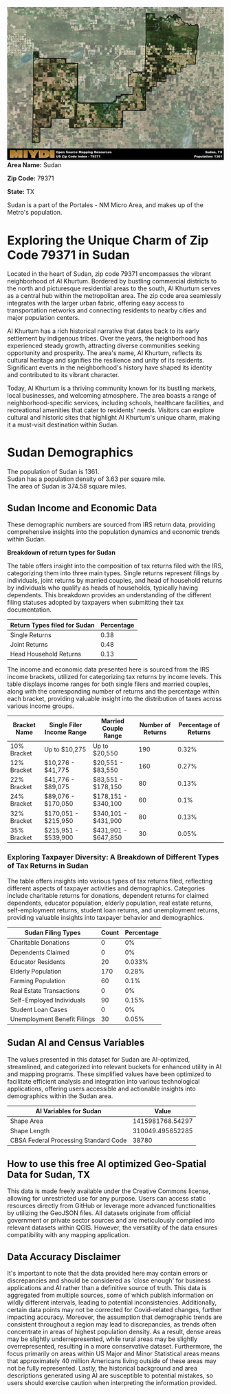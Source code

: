 ![Image Alt Text](../_images/79371.png)
**Area Name:** Sudan

**Zip Code:** 79371

**State:** TX

Sudan is a part of the Portales - NM Micro Area, and makes up  of the Metro's population.  

# Exploring the Unique Charm of Zip Code 79371 in Sudan

Located in the heart of Sudan, zip code 79371 encompasses the vibrant neighborhood of Al Khurtum. Bordered by bustling commercial districts to the north and picturesque residential areas to the south, Al Khurtum serves as a central hub within the metropolitan area. The zip code area seamlessly integrates with the larger urban fabric, offering easy access to transportation networks and connecting residents to nearby cities and major population centers.

Al Khurtum has a rich historical narrative that dates back to its early settlement by indigenous tribes. Over the years, the neighborhood has experienced steady growth, attracting diverse communities seeking opportunity and prosperity. The area's name, Al Khurtum, reflects its cultural heritage and signifies the resilience and unity of its residents. Significant events in the neighborhood's history have shaped its identity and contributed to its vibrant character.

Today, Al Khurtum is a thriving community known for its bustling markets, local businesses, and welcoming atmosphere. The area boasts a range of neighborhood-specific services, including schools, healthcare facilities, and recreational amenities that cater to residents' needs. Visitors can explore cultural and historic sites that highlight Al Khurtum's unique charm, making it a must-visit destination within Sudan.

# Sudan Demographics

The population of Sudan is 1361.  
Sudan has a population density of 3.63 per square mile.  
The area of Sudan is 374.58 square miles.  

## Sudan Income and Economic Data

These demographic numbers are sourced from IRS return data, providing comprehensive insights into the population dynamics and economic trends within Sudan.

**Breakdown of return types for Sudan**

The table offers insight into the composition of tax returns filed with the IRS, categorizing them into three main types. Single returns represent filings by individuals, joint returns by married couples, and head of household returns by individuals who qualify as heads of households, typically having dependents. This breakdown provides an understanding of the different filing statuses adopted by taxpayers when submitting their tax documentation.

| Return Types filed for Sudan                              | Percentage          |
|----------------------------------------------------------|---------------------|
| Single Returns                                            | 0.38 |
| Joint Returns                                             | 0.48 |
| Head Household Returns                                    | 0.13 |

The income and economic data presented here is sourced from the IRS income brackets, utilized for categorizing tax returns by income levels. This table displays income ranges for both single filers and married couples, along with the corresponding number of returns and the percentage within each bracket, providing valuable insight into the distribution of taxes across various income groups.

| Bracket Name       | Single Filer Income Range | Married Couple Range | Number of Returns | Percentage of Returns |
|--------------------|----------------------------|----------------------|-------------------|-----------------------|
| 10% Bracket        | Up to $10,275              | Up to $20,550        | 190 | 0.32% |
| 12% Bracket        | $10,276 - $41,775          | $20,551 - $83,550    | 160 | 0.27% |
| 22% Bracket        | $41,776 - $89,075          | $83,551 - $178,150   | 80 | 0.13% |
| 24% Bracket        | $89,076 - $170,050         | $178,151 - $340,100  | 60 | 0.1% |
| 32% Bracket        | $170,051 - $215,950        | $340,101 - $431,900  | 80 | 0.13% |
| 35% Bracket        | $215,951 - $539,900        | $431,901 - $647,850  | 30 | 0.05% |

### Exploring Taxpayer Diversity: A Breakdown of Different Types of Tax Returns in Sudan

The table offers insights into various types of tax returns filed, reflecting different aspects of taxpayer activities and demographics. Categories include charitable returns for donations, dependent returns for claimed dependents, educator population, elderly population, real estate returns, self-employment returns, student loan returns, and unemployment returns, providing valuable insights into taxpayer behavior and demographics.

| Sudan Filing Types                    | Count | Percentage |
|--------------------------------------|-------|------------|
| Charitable Donations                 | 0 | 0% |
| Dependents Claimed                   | 0 | 0% |
| Educator Residents                   | 20 | 0.033% |
| Elderly Population                   | 170 | 0.28% |
| Farming Population                   | 60 | 0.1% |
| Real Estate Transactions             | 0 | 0% |
| Self-Employed Individuals            | 90 | 0.15% |
| Student Loan Cases                   | 0 | 0% |
| Unemployment Benefit Filings         | 30 | 0.05% |

## Sudan AI and Census Variables

The values presented in this dataset for Sudan are AI-optimized, streamlined, and categorized into relevant buckets for enhanced utility in AI and mapping programs. These simplified values have been optimized to facilitate efficient analysis and integration into various technological applications, offering users accessible and actionable insights into demographics within the Sudan area.

| AI Variables for Sudan | Value |
|-------------|-------|
| Shape Area | 1415981768.54297 |
| Shape Length | 310049.495652285 |
| CBSA Federal Processing Standard Code | 38780 |

## How to use this free AI optimized Geo-Spatial Data for Sudan, TX

This data is made freely available under the Creative Commons license, allowing for unrestricted use for any purpose. Users can access static resources directly from GitHub or leverage more advanced functionalities by utilizing the GeoJSON files. All datasets originate from official government or private sector sources and are meticulously compiled into relevant datasets within QGIS. However, the versatility of the data ensures compatibility with any mapping application.

## Data Accuracy Disclaimer
It's important to note that the data provided here may contain errors or discrepancies and should be considered as 'close enough' for business applications and AI rather than a definitive source of truth. This data is aggregated from multiple sources, some of which publish information on wildly different intervals, leading to potential inconsistencies. Additionally, certain data points may not be corrected for Covid-related changes, further impacting accuracy. Moreover, the assumption that demographic trends are consistent throughout a region may lead to discrepancies, as trends often concentrate in areas of highest population density. As a result, dense areas may be slightly underrepresented, while rural areas may be slightly overrepresented, resulting in a more conservative dataset. Furthermore, the focus primarily on areas within US Major and Minor Statistical areas means that approximately 40 million Americans living outside of these areas may not be fully represented. Lastly, the historical background and area descriptions generated using AI are susceptible to potential mistakes, so users should exercise caution when interpreting the information provided.
